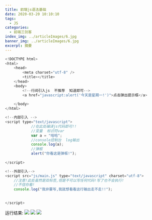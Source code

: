 ```yaml
---
title: 前端js语法基础
date: 2020-03-20 10:10:10
tags:
  - JS
categories:
  - 前端三剑客
index_img: ../articleImages/6.jpg
banner_img: ../articleImages/6.jpg
excerpt: 摘要
---
```

<meta name="referrer" content="no-referrer"/>

```js
<!DOCTYPE html>
<html>
	<head>
		<meta charset="utf-8" />
		<title></title>
	</head>
	<body>
		<!--行间引入js  不推荐  知道即可-->
		<a href="javascript:alert('今天是星期一!')">点击弹出提示框</a>
		
	</body>
</html>

<!--内部引入 -->
<script type="text/javascript">
			//在此处编译js代码即可!!
			//变量  标识符var
			var a = "哈哈";
			//console控制台  log输出
			console.log(a);
			//弹框
			alert("你看这是弹框!");
			
</script>

<!--外部引入-->
<script src="js/main.js" type="text/javascript" charset="utf-8">
	//注意!此处虽然是双标签,但是不可以写任何代码!写了也不会执行!
	//不信你看!
	console.log("我非要写,我就想看看这行输出走不走!!");
		
		
</script>

```
运行结果:
![](https://img-blog.csdnimg.cn/e8375e25242647698045b9a22d50b7f5.png)
![](https://img-blog.csdnimg.cn/54ecd3b5db1c4a88a67caa8d78fe4628.png)
![](https://img-blog.csdnimg.cn/7568760d49534cefb02c8d8c2d1488a5.png)

